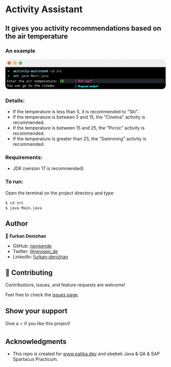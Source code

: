 # Activity Assistant
## It gives you activity recommendations based on the air temperature
### An example
![An screenshot of the program](./ss-example.svg)

### Details:
- If the temperature is less than 5, it is recommended to "Ski".
- If the temperature is between 5 and 15, the "Cinema" activity is recommended.
- If the temperature is between 15 and 25, the "Picnic" activity is recommended.
- If the temperature is greater than 25, the "Swimming" activity is recommended.

### Requirements:
* JDK (version 17 is recommended)

### To run:
Open the terminal on the project directory and type:

```
$ cd src
$ java Main.java
```
## Author

👤 **Furkan Denizhan**

- GitHub: [nevisende](https://github.com/nevisende)
- Twitter: [@nevisen_de](https://twitter.com/nevisen_de)
- LinkedIn: [furkan-denizhan](https://www.linkedin.com/in/furkan-denizhan/)

## 🤝 Contributing

Contributions, issues, and feature requests are welcome!

Feel free to check the [issues page](../../issues/).

## Show your support

Give a ⭐️ if you like this project!

## Acknowledgments

- This repo is created for  www.patika.dev and ebebek Java & QA & SAP Spartacus Practicum.
